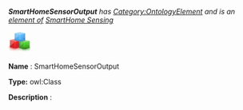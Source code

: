 ___SmartHomeSensorOutput__ 
 has
 [Category:OntologyElement](../../Category/OntologyElement "Category:OntologyElement") 
 and is an
 [element of](../../Property/ElementOf "Property:ElementOf") 
[SmartHome Sensing](../../Submissions/SmartHome_Sensing "Submissions:SmartHome Sensing")_




  





[![Class](../public/images/thumb/2/27/Class.gif/45px-Class.gif)](../../Image/Class.gif "Class")


__Name__ 
 : SmartHomeSensorOutput
 



__Type:__ 
 owl:Class
 



__Description__ 
 :